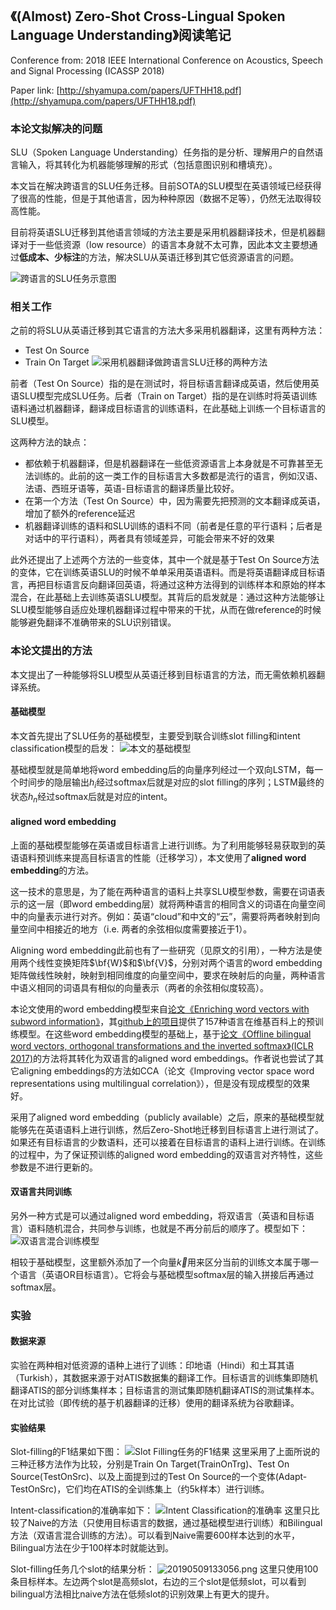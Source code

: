 ## 《(Almost) Zero-Shot Cross-Lingual Spoken Language Understanding》阅读笔记

Conference from: 2018 IEEE International Conference on Acoustics, Speech and Signal Processing (ICASSP 2018)

Paper link: [http://shyamupa.com/papers/UFTHH18.pdf](http://shyamupa.com/papers/UFTHH18.pdf)

### 本论文拟解决的问题

SLU（Spoken Language Understanding）任务指的是分析、理解用户的自然语言输入，将其转化为机器能够理解的形式（包括意图识别和槽填充）。

本文旨在解决跨语言的SLU任务迁移。目前SOTA的SLU模型在英语领域已经获得了很高的性能，但是于其他语言，因为种种原因（数据不足等），仍然无法取得较高性能。

目前将英语SLU迁移到其他语言领域的方法主要是采用机器翻译技术，但是机器翻译对于一些低资源（low resource）的语言本身就不太可靠，因此本文主要想通过**低成本、少标注**的方法，解决SLU从英语迁移到其它低资源语言的问题。

![跨语言的SLU任务示意图](https://i.loli.net/2019/05/09/5cd38a294dba8.png)

### 相关工作

之前的将SLU从英语迁移到其它语言的方法大多采用机器翻译，这里有两种方法：
- Test On Source
- Train On Target
![采用机器翻译做跨语言SLU迁移的两种方法](https://i.loli.net/2019/05/09/5cd38d6a092b1.png)

前者（Test On Source）指的是在测试时，将目标语言翻译成英语，然后使用英语SLU模型完成SLU任务。后者（Train on Target）指的是在训练时将英语训练语料通过机器翻译，翻译成目标语言的训练语料，在此基础上训练一个目标语言的SLU模型。

这两种方法的缺点：
- 都依赖于机器翻译，但是机器翻译在一些低资源语言上本身就是不可靠甚至无法训练的。此前的这一类工作的目标语言大多数都是流行的语言，例如汉语、法语、西班牙语等，英语-目标语言的翻译质量比较好。
- 在第一个方法（Test On Source）中，因为需要先把预测的文本翻译成英语，增加了额外的reference延迟
- 机器翻译训练的语料和SLU训练的语料不同（前者是任意的平行语料；后者是对话中的平行语料），两者具有领域差异，可能会带来不好的效果

此外还提出了上述两个方法的一些变体，其中一个就是基于Test On Source方法的变体，它在训练英语SLU的时候不单单采用英语语料。而是将英语翻译成目标语言，再把目标语言反向翻译回英语，将通过这种方法得到的训练样本和原始的样本混合，在此基础上去训练英语SLU模型。其背后的启发就是：通过这种方法能够让SLU模型能够自适应处理机器翻译过程中带来的干扰，从而在做reference的时候能够避免翻译不准确带来的SLU识别错误。

### 本论文提出的方法

本文提出了一种能够将SLU模型从英语迁移到目标语言的方法，而无需依赖机器翻译系统。

#### 基础模型
本文首先提出了SLU任务的基础模型，主要受到联合训练slot filling和intent classification模型的启发：
![本文的基础模型](https://i.loli.net/2019/05/09/5cd39a84e8853.png)

基础模型就是简单地将word embedding后的向量序列经过一个双向LSTM，每一个时间步的隐层输出$h_i$经过softmax后就是对应的slot filling的序列；LSTM最终的状态$h_n$经过softmax后就是对应的intent。

#### aligned word embedding

上面的基础模型能够在英语或目标语言上进行训练。为了利用能够轻易获取到的英语语料预训练来提高目标语言的性能（迁移学习），本文使用了**aligned word embedding**的方法。

这一技术的意思是，为了能在两种语言的语料上共享SLU模型参数，需要在词语表示的这一层（即word embedding层）就将两种语言的相同含义的词语在向量空间中的向量表示进行对齐。例如：英语“cloud”和中文的“云”，需要将两者映射到向量空间中相接近的地方（i.e. 两者的余弦相似度需要接近于1）。

Aligning word embedding此前也有了一些研究（见原文的引用），一种方法是使用两个线性变换矩阵$\bf{W}$和$\bf{V}$，分别对两个语言的word embedding矩阵做线性映射，映射到相同维度的向量空间中，要求在映射后的向量，两种语言中语义相同的词语具有相似的向量表示（两者的余弦相似度较高）。

本论文使用的word embedding模型来自[论文《Enriching word vectors with subword information》](https://www.mitpressjournals.org/doi/pdfplus/10.1162/tacl_a_00051)，其[github上的项目](https://github.com/facebookresearch/fastText#resources)提供了157种语言在维基百科上的预训练模型。在这些word embedding模型的基础上，基于[论文《Offline bilingual word vectors, orthogonal transformations and the inverted softmax》(ICLR 2017)](https://arxiv.org/pdf/1702.03859)的方法将其转化为双语言的aligned word embeddings。作者说也尝试了其它aligning embeddings的方法如CCA（论文《Improving vector space word representations using multilingual correlation》），但是没有现成模型的效果好。

采用了aligned word embedding（publicly available）之后，原来的基础模型就能够先在英语语料上进行训练，然后Zero-Shot地迁移到目标语言上进行测试了。如果还有目标语言的少数语料，还可以接着在目标语言的语料上进行训练。在训练的过程中，为了保证预训练的aligned word embedding的双语言对齐特性，这些参数是不进行更新的。

#### 双语言共同训练

另外一种方式是可以通过aligned word embedding，将双语言（英语和目标语言）语料随机混合，共同参与训练，也就是不再分前后的顺序了。模型如下：
![双语言混合训练模型](https://i.loli.net/2019/05/09/5cd3a1541cfb4.png)

相较于基础模型，这里额外添加了一个向量$\overrightarrow{k}$用来区分当前的训练文本属于哪一个语言（英语OR目标语言）。它将会与基础模型softmax层的输入拼接后再通过softmax层。

### 实验

#### 数据来源
实验在两种相对低资源的语种上进行了训练：印地语（Hindi）和土耳其语（Turkish），其数据来源于对ATIS数据集的翻译工作。目标语言的训练集即随机翻译ATIS的部分训练集样本；目标语言的测试集即随机翻译ATIS的测试集样本。在对比试验（即传统的基于机器翻译的迁移）使用的翻译系统为谷歌翻译。

#### 实验结果
Slot-filling的F1结果如下图：
![Slot Filling任务的F1结果](https://i.loli.net/2019/05/09/5cd3b9ab4552a.png)
这里采用了上面所说的三种迁移方法作为比较，分别是Train On Target(TrainOnTrg)、Test On Source(TestOnSrc)、以及上面提到过的Test On Source的一个变体(Adapt-TestOnSrc)，它们均在ATIS的全训练集上（约5k样本）进行训练。

Intent-classification的准确率如下：
![Intent Classification的准确率](https://i.loli.net/2019/05/09/5cd3bb360ded3.png)
这里只比较了Naive的方法（只使用目标语言的数据，通过基础模型进行训练）和Bilingual方法（双语言混合训练的方法）。可以看到Naive需要600样本达到的水平，Bilingual方法在少于100样本时就能达到。

Slot-filling任务几个slot的结果分析：
![20190509133056.png](https://i.loli.net/2019/05/09/5cd3bb1206617.png)
这里只使用100条目标样本。左边两个slot是高频slot，右边的三个slot是低频slot，可以看到bilingual方法相比naive方法在低频slot的识别效果上有更大的提升。